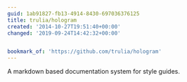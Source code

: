 ```yaml
---
guid: 1ab91827-fb13-4914-8430-697036376125
title: trulia/hologram
created: '2014-10-27T19:51:40+00:00'
changed: '2019-09-24T14:42:32+00:00'


bookmark_of: 'https://github.com/trulia/hologram'
---
```



A markdown based documentation system for style guides.
